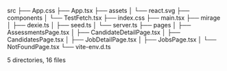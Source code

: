 src
├── App.css
├── App.tsx
├── assets
│   └── react.svg
├── components
│   └── TestFetch.tsx
├── index.css
├── main.tsx
├── mirage
│   ├── dexie.ts
│   ├── seed.ts
│   └── server.ts
├── pages
│   ├── AssessmentsPage.tsx
│   ├── CandidateDetailPage.tsx
│   ├── CandidatesPage.tsx
│   ├── JobDetailPage.tsx
│   ├── JobsPage.tsx
│   └── NotFoundPage.tsx
└── vite-env.d.ts

5 directories, 16 files